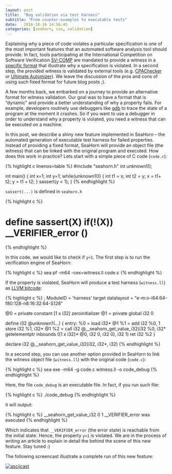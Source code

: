 ```yaml
---
layout: post
title:  "Bug validation via test harness"
subtitle: "From counter-examples to executable tests"
date:   2016-10-16 14:56:45
categories: [seahorn, cex, validation]
---
```


Explaining why a piece of code violates a particular specification is one of the most important features that an automated software analysis tool should provide. In fact, tools participating at the International Competition on Software Verification [SV-COMP](http://sv-comp.sosy-lab.org/2017/) are mandated to provide a witness in a [specific format](https://github.com/sosy-lab/sv-witnesses/) that illustrate why a specification is violated. In a second step, the provided witness is validated by external tools (e.g. [CPAChecker](https://cpachecker.sosy-lab.org/) or [Ultimate Automizer](https://monteverdi.informatik.uni-freiburg.de/tomcat/Website/?ui=tool&tool=automizer)). We leave the discussion of the pros and cons of using such fixed format for future blog posts ;).

A few months back, we embarked on a journey to provide an alternative format for witness validation. Our goal was to have a format that is “dynamic” and provide a better understanding of why a property fails. For example, developers routinely use debuggers like [gdb](https://www.gnu.org/software/gdb/) to trace the state of a program at the moment it crashes. So if you want to use a debugger in order to understand why a property is violated, you need a witness that can be executed on a machine.

In this post, we describe a shiny new feature implemented in SeaHorn – the automated generation of executable test harness for failed properties. Instead of providing a fixed format, SeaHorn will provide an object file (the witness) that can be linked with the original program and executed. How does this work in practice? Lets start with a simple piece of C code (`code.c`):

{% highlight c linenos=table %}
#include "seahorn.h"
int unknown1();

 int main() {
 int x=1; int y=1;
 while(unknown1()) {
   int t1 = x;
   int t2 = y;
   x = t1+ t2;
   y = t1 + t2;
  }
   sassert(y < 1);
 }
{% endhighlight %}

 `sassert(...)` is defined in `seahorn.h`

{% highlight c %}
 # define sassert(X) if(!(X)) __VERIFIER_error ()
{% endhighlight %}

In this code, we would like to check if `y<1`. The first step is to run the verification engine of SeaHorn:

{% highlight c %}
sea pf -m64 -cex=witness.ll code.c
{% endhighlight %}

If the property is violated, SeaHorn will produce a test harness (`witness.ll`) as [LLVM bitcode](http://llvm.org/docs/BitCodeFormat.html):

{% highlight c %}
; ModuleID = 'harness'
target datalayout = "e-m:o-i64:64-f80:128-n8:16:32:64-S128"

@0 = private constant [1 x i32] zeroinitializer
@1 = private global i32 0

define i32 @unknown1(...) {
entry:
  %0 = load i32* @1
  %1 = add i32 %0, 1
  store i32 %1, i32* @1
  %2 = call i32 @__seahorn_get_value_i32(i32 %0, i32* getelementptr
                                    inbounds ([1 x i32]* @0, i32 0, i32 0),
                                    i32 1)
  ret i32 %2
}

declare i32 @__seahorn_get_value_i32(i32, i32*, i32)
{% endhighlight %}

In a second step, you can use another option provided in SeaHorn to link the witness object file (`witness.ll`) with the original code (`code.c`):

{% highlight c %}
sea exe -m64 -g code.c witness.ll -o code_debug
{% endhighlight %}

Here, the file `code_debug` is an executable file. In fact, if you run such file:

{% highlight c %}
./code_debug
{% endhighlight %}

it will output:

{% highlight c %}
__seahorn_get_value_i32 0 1
__VERIFIER_error was executed
{% endhighlight %}

Which indicates that `__VERIFIER_error` (the error state) is reachable from the initial state. Hence, the property `y<1` is violated. We are in the process of writing an article to explain in detail the behind the scene of this new feature. Stay tuned :)

The following screencast illustrate a complete run of this new feature:

[![asciicast](https://asciinema.org/a/5jer5yp602ys6x885yl2674yw.png)](https://asciinema.org/a/5jer5yp602ys6x885yl2674yw)
